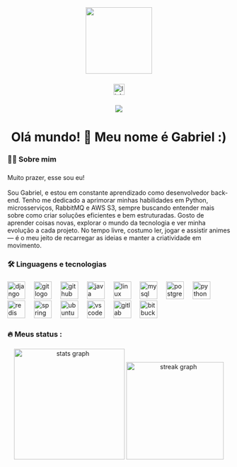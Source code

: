 <div align="center">
  <img height="150" src="https://media1.giphy.com/media/v1.Y2lkPTc5MGI3NjExMnBpcW1obHU4N3Uzdm0yejJjM29pZ3o1d28yYWk4aXBnNnlhZjdwdCZlcD12MV9pbnRlcm5hbF9naWZfYnlfaWQmY3Q9Zw/T7Qx28nEdo9NK/giphy.gif"  />
</div>

###

<div align="center">
  <a href="https://www.linkedin.com/in/gabriel-martins-b5245b266" target="_blank">
    <img src="https://img.shields.io/static/v1?message=LinkedIn&logo=linkedin&label=&color=0077B5&logoColor=white&labelColor=&style=for-the-badge" height="25" alt="linkedin logo"  />
  </a>
</div>

###

<div align="center">
  <img src="https://visitor-badge.laobi.icu/badge?page_id=GabrielPSMartins.GabrielPSMartins&"  />
</div>

###

<h1 align="center">Olá mundo! 👋 Meu nome é Gabriel :)</h1>

###

<h3 align="left">👩‍💻  Sobre mim</h3>

###

<p align="left">Muito prazer, esse sou eu! <br><br>Sou Gabriel, e estou em constante aprendizado como desenvolvedor back-end. Tenho me dedicado a aprimorar minhas habilidades em Python, microsserviços, RabbitMQ e AWS S3, sempre buscando entender mais sobre como criar soluções eficientes e bem estruturadas. Gosto de aprender coisas novas, explorar o mundo da tecnologia e ver minha evolução a cada projeto. No tempo livre, costumo ler, jogar e assistir animes — é o meu jeito de recarregar as ideias e manter a criatividade em movimento.</p>

###

<h3 align="left">🛠 Linguagens e tecnologias</h3>

###

<div align="left">
  <img src="https://cdn.jsdelivr.net/gh/devicons/devicon/icons/django/django-plain.svg" height="40" alt="django logo"  />
  <img width="12" />
  <img src="https://cdn.jsdelivr.net/gh/devicons/devicon/icons/git/git-original.svg" height="40" alt="git logo"  />
  <img width="12" />
  <img src="https://cdn.jsdelivr.net/gh/devicons/devicon/icons/github/github-original.svg" height="40" alt="github logo"  />
  <img width="12" />
  <img src="https://cdn.jsdelivr.net/gh/devicons/devicon/icons/java/java-original.svg" height="40" alt="java logo"  />
  <img width="12" />
  <img src="https://cdn.jsdelivr.net/gh/devicons/devicon/icons/linux/linux-original.svg" height="40" alt="linux logo"  />
  <img width="12" />
  <img src="https://cdn.jsdelivr.net/gh/devicons/devicon/icons/mysql/mysql-original.svg" height="40" alt="mysql logo"  />
  <img width="12" />
  <img src="https://cdn.jsdelivr.net/gh/devicons/devicon/icons/postgresql/postgresql-original.svg" height="40" alt="postgresql logo"  />
  <img width="12" />
  <img src="https://cdn.jsdelivr.net/gh/devicons/devicon/icons/python/python-original.svg" height="40" alt="python logo"  />
  <img width="12" />
  <img src="https://cdn.jsdelivr.net/gh/devicons/devicon/icons/redis/redis-original.svg" height="40" alt="redis logo"  />
  <img width="12" />
  <img src="https://cdn.jsdelivr.net/gh/devicons/devicon/icons/spring/spring-original.svg" height="40" alt="spring logo"  />
  <img width="12" />
  <img src="https://cdn.jsdelivr.net/gh/devicons/devicon/icons/ubuntu/ubuntu-plain.svg" height="40" alt="ubuntu logo"  />
  <img width="12" />
  <img src="https://cdn.jsdelivr.net/gh/devicons/devicon/icons/vscode/vscode-original.svg" height="40" alt="vscode logo"  />
  <img width="12" />
  <img src="https://cdn.jsdelivr.net/gh/devicons/devicon/icons/gitlab/gitlab-original.svg" height="40" alt="gitlab logo"  />
  <img width="12" />
  <img src="https://cdn.jsdelivr.net/gh/devicons/devicon/icons/bitbucket/bitbucket-original.svg" height="40" alt="bitbucket logo"  />
</div>

###

<h3 align="left">🔥   Meus status :</h3>

###

<div align="center">
  <img src="https://github-readme-stats.vercel.app/api?username=GabrielPSMartins&hide_title=false&hide_rank=false&show_icons=true&include_all_commits=true&count_private=true&disable_animations=false&theme=dracula&locale=en&hide_border=false&order=1" height="250" alt="stats graph"  />
  <img src="https://streak-stats.demolab.com?user=GabrielPSMartins&locale=en&mode=daily&theme=dark&hide_border=false&border_radius=5&order=3" height="220" alt="streak graph"  />
</div>

###

